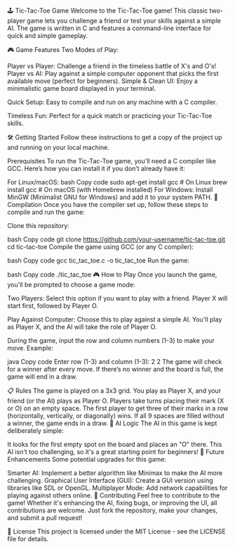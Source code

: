 🕹️ Tic-Tac-Toe Game
Welcome to the Tic-Tac-Toe game! This classic two-player game lets you challenge a friend or test your skills against a simple AI. The game is written in C and features a command-line interface for quick and simple gameplay.

🎮 Game Features
Two Modes of Play:

Player vs Player: Challenge a friend in the timeless battle of X's and O's!
Player vs AI: Play against a simple computer opponent that picks the first available move (perfect for beginners).
Simple & Clean UI: Enjoy a minimalistic game board displayed in your terminal.

Quick Setup: Easy to compile and run on any machine with a C compiler.

Timeless Fun: Perfect for a quick match or practicing your Tic-Tac-Toe skills.

🛠️ Getting Started
Follow these instructions to get a copy of the project up and running on your local machine.

Prerequisites
To run the Tic-Tac-Toe game, you'll need a C compiler like GCC. Here’s how you can install it if you don’t already have it:

For Linux/macOS:
bash
Copy code
sudo apt-get install gcc   # On Linux
brew install gcc           # On macOS (with Homebrew installed)
For Windows:
Install MinGW (Minimalist GNU for Windows) and add it to your system PATH.
🔧 Compilation
Once you have the compiler set up, follow these steps to compile and run the game:

Clone this repository:

bash
Copy code
git clone https://github.com/your-username/tic-tac-toe.git
cd tic-tac-toe
Compile the game using GCC (or any C compiler):

bash
Copy code
gcc tic_tac_toe.c -o tic_tac_toe
Run the game:

bash
Copy code
./tic_tac_toe
🎮 How to Play
Once you launch the game, you'll be prompted to choose a game mode:

Two Players: Select this option if you want to play with a friend. Player X will start first, followed by Player O.

Play Against Computer: Choose this to play against a simple AI. You'll play as Player X, and the AI will take the role of Player O.

During the game, input the row and column numbers (1-3) to make your move. Example:

java
Copy code
Enter row (1-3) and column (1-3): 2 2
The game will check for a winner after every move. If there’s no winner and the board is full, the game will end in a draw.

📋 Rules
The game is played on a 3x3 grid.
You play as Player X, and your friend (or the AI) plays as Player O.
Players take turns placing their mark (X or O) on an empty space.
The first player to get three of their marks in a row (horizontally, vertically, or diagonally) wins.
If all 9 spaces are filled without a winner, the game ends in a draw.
🧠 AI Logic
The AI in this game is kept deliberately simple:

It looks for the first empty spot on the board and places an "O" there.
This AI isn't too challenging, so it's a great starting point for beginners!
🚀 Future Enhancements
Some potential upgrades for this game:

Smarter AI: Implement a better algorithm like Minimax to make the AI more challenging.
Graphical User Interface (GUI): Create a GUI version using libraries like SDL or OpenGL.
Multiplayer Mode: Add network capabilities for playing against others online.
🤝 Contributing
Feel free to contribute to the game! Whether it's enhancing the AI, fixing bugs, or improving the UI, all contributions are welcome. Just fork the repository, make your changes, and submit a pull request!

📝 License
This project is licensed under the MIT License - see the LICENSE file for details.
